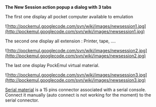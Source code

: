 **The New Session action popup a dialog with 3 tabs**

The first one display all pocket computer available to emulation

![http://pockemul.googlecode.com/svn/wiki/images/newsession1.jpg](http://pockemul.googlecode.com/svn/wiki/images/newsession1.jpg)

The second one display all extension : Printer, tape, ....

![http://pockemul.googlecode.com/svn/wiki/images/newsession2.jpg](http://pockemul.googlecode.com/svn/wiki/images/newsession2.jpg)

The last one display PockEmul virtual material.

![http://pockemul.googlecode.com/svn/wiki/images/newsession3.jpg](http://pockemul.googlecode.com/svn/wiki/images/newsession3.jpg)

[Serial material](Serial_material.md) is a 15 pins connector associated with a serial console. Connect it manually (auto connect is not working for the moment) to the serial connector.




